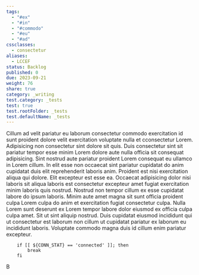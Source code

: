 ```yaml
---
tags:
  - "#ex"
  - "#in"
  - "#commodo"
  - "#eu"
  - "#ad"
cssclasses:
  - consectetur
aliases:
  - LCCEF
status: Backlog
published: 0
due: 2023-09-21
weight: 76
share: true
category: _writing
test.category: _tests
test: true
test.rootFolder: _tests
test.defaultName: _tests
---
```


Cillum ad velit pariatur eu laborum consectetur commodo exercitation id
sunt proident dolore velit exercitation voluptate nulla et cconsectetur
Lorem. Adipisicing non consectetur sint dolore sit quis. Duis consectetur
sint sit pariatur tempor esse minim Lorem dolore aute nulla officia sit
consequat adipisicing. Sint nostrud aute pariatur proident Lorem consequat
eu ullamco in Lorem cillum. In elit esse non occaecat sint pariatur
cupidatat do anim cupidatat duis elit reprehenderit laboris anim. Proident
est nisi exercitation aliqua qui dolore. Elit excepteur est esse ea.
Occaecat adipisicing dolor nisi laboris sit aliqua laboris est consectetur
excepteur amet fugiat exercitation minim laboris quis nostrud. Nostrud non
tempor cillum ex esse cupidatat labore do ipsum laboris. Minim aute amet
magna sit sunt officia proident culpa Lorem culpa do anim et exercitation
fugiat consectetur culpa. Nulla Lorem sunt deserunt ex Lorem tempor labore
dolor eiusmod ex officia culpa culpa amet. Sit ut sint aliquip nostrud.
Duis cupidatat eiusmod incididunt qui ut consectetur est laborum non cillum
ut cupidatat pariatur ex laborum eu incididunt laboris. Voluptate commodo
magna duis id cillum enim pariatur excepteur.

```shell
    if [[ ${CONN_STAT} == 'connected' ]]; then
        break
    fi
```

B

